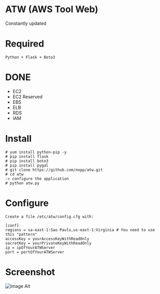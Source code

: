 # ATW (AWS Tool Web)

Constantly updated

Required
========
	Python + Flask + Boto3
	
DONE
====
* EC2
* EC2 Reserved
* EBS
* ELB
* RDS
* IAM

Install
=======
	# yum install python-pip -y
	# pip install flask
	# pip install boto3
	# pip install pygal
	# git clone https://github.com/nopp/atw.git
	# cd atw
	-> configure the application
	# python atw.py

Configure
=========

	Create a file /etc/atw/config.cfg with:

	[conf]
	regions = sa-east-1:Sao Paulo,us-east-1:Virginia # You need to use this "pattern"
	accessKey = yourAccessKeyWithReadOnly
	secretKey = yourPrivateKeyWithReadOnly
	ip = ipOfYourATWServer
	port = portOfYourATWServer

Screenshot
==========
![Image Alt](http://i65.tinypic.com/2ynmiz4.png)
